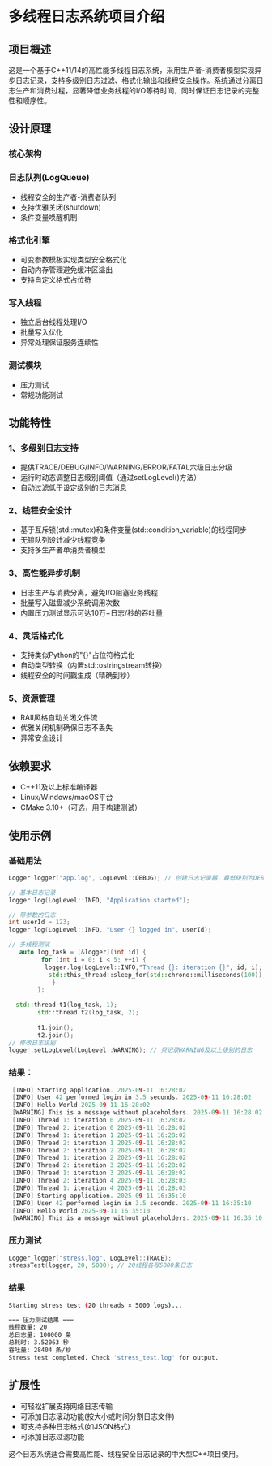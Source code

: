 # 多线程日志系统项目介绍

## 项目概述

这是一个基于C++11/14的高性能多线程日志系统，采用生产者-消费者模型实现异步日志记录，支持多级别日志过滤、格式化输出和线程安全操作。系统通过分离日志生产和消费过程，显著降低业务线程的I/O等待时间，同时保证日志记录的完整性和顺序性。
## 设计原理
### 核心架构
### 日志队列(LogQueue)

- 线程安全的生产者-消费者队列
- 支持优雅关闭(shutdown)
- 条件变量唤醒机制
### 格式化引擎
- 可变参数模板实现类型安全格式化
- 自动内存管理避免缓冲区溢出
- 支持自定义格式占位符
### 写入线程
- 独立后台线程处理I/O
- 批量写入优化
- 异常处理保证服务连续性
### 测试模块
- 压力测试
- 常规功能测试
  
## 功能特性

### 1、多级别日志支持

- 提供TRACE/DEBUG/INFO/WARNING/ERROR/FATAL六级日志分级
- 运行时动态调整日志级别阈值（通过setLogLevel()方法）
- 自动过滤低于设定级别的日志消息

### 2、线程安全设计

- 基于互斥锁(std::mutex)和条件变量(std::condition_variable)的线程同步
- 无锁队列设计减少线程竞争
- 支持多生产者单消费者模型

### 3、高性能异步机制

- 日志生产与消费分离，避免I/O阻塞业务线程
- 批量写入磁盘减少系统调用次数
- 内置压力测试显示可达10万+日志/秒的吞吐量

### 4、灵活格式化

- 支持类似Python的"{}"占位符格式化
- 自动类型转换（内置std::ostringstream转换）
- 线程安全的时间戳生成（精确到秒）

### 5、资源管理

- RAII风格自动关闭文件流
- 优雅关闭机制确保日志不丢失
- 异常安全设计

## 依赖要求
- C++11及以上标准编译器
- Linux/Windows/macOS平台
- CMake 3.10+（可选，用于构建测试）
  
## 使用示例
### 基础用法
```cpp
Logger logger("app.log", LogLevel::DEBUG); // 创建日志记录器，最低级别为DEBUG

// 基本日志记录
logger.log(LogLevel::INFO, "Application started");

// 带参数的日志
int userId = 123;
logger.log(LogLevel::INFO, "User {} logged in", userId);

// 多线程测试
   auto log_task = [&logger](int id) {
         for (int i = 0; i < 5; ++i) {
          logger.log(LogLevel::INFO,"Thread {}: iteration {}", id, i);
           std::this_thread::sleep_for(std::chrono::milliseconds(100));
            }
        };
        
  std::thread t1(log_task, 1);
        std::thread t2(log_task, 2);
        
        t1.join();
        t2.join();
// 修改日志级别
logger.setLogLevel(LogLevel::WARNING); // 只记录WARNING及以上级别的日志

```

### 结果：

```cpp
 [INFO] Starting application. 2025-09-11 16:28:02
 [INFO] User 42 performed login in 3.5 seconds. 2025-09-11 16:28:02
 [INFO] Hello World 2025-09-11 16:28:02
 [WARNING] This is a message without placeholders. 2025-09-11 16:28:02
 [INFO] Thread 1: iteration 0 2025-09-11 16:28:02
 [INFO] Thread 2: iteration 0 2025-09-11 16:28:02
 [INFO] Thread 1: iteration 1 2025-09-11 16:28:02
 [INFO] Thread 2: iteration 1 2025-09-11 16:28:02
 [INFO] Thread 2: iteration 2 2025-09-11 16:28:02
 [INFO] Thread 1: iteration 2 2025-09-11 16:28:02
 [INFO] Thread 2: iteration 3 2025-09-11 16:28:02
 [INFO] Thread 1: iteration 3 2025-09-11 16:28:02
 [INFO] Thread 2: iteration 4 2025-09-11 16:28:03
 [INFO] Thread 1: iteration 4 2025-09-11 16:28:03
 [INFO] Starting application. 2025-09-11 16:35:10
 [INFO] User 42 performed login in 3.5 seconds. 2025-09-11 16:35:10
 [INFO] Hello World 2025-09-11 16:35:10
 [WARNING] This is a message without placeholders. 2025-09-11 16:35:10
```
### 压力测试
```cpp
Logger logger("stress.log", LogLevel::TRACE);
stressTest(logger, 20, 5000); // 20线程各写5000条日志

```
### 结果
```bash
Starting stress test (20 threads × 5000 logs)...

=== 压力测试结果 ===
线程数量: 20
总日志量: 100000 条
总耗时: 3.52063 秒
吞吐量: 28404 条/秒
Stress test completed. Check 'stress_test.log' for output.

```
## 扩展性

- 可轻松扩展支持网络日志传输
- 可添加日志滚动功能(按大小或时间分割日志文件)
- 可支持多种日志格式(如JSON格式)
- 可添加日志过滤功能

这个日志系统适合需要高性能、线程安全日志记录的中大型C++项目使用。

